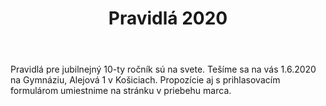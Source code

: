 ﻿---
layout: post_redirect
title:  Pravidlá 2020
title_en: Rules 2020
categories: rules
---
Pravidlá pre jubilnejný 10-ty ročník sú na svete. Tešíme sa na vás 1.6.2020 na Gymnáziu, Alejová 1 v Košiciach. Propozície aj s prihlasovacím formulárom umiestnime na stránku v priebehu marca.